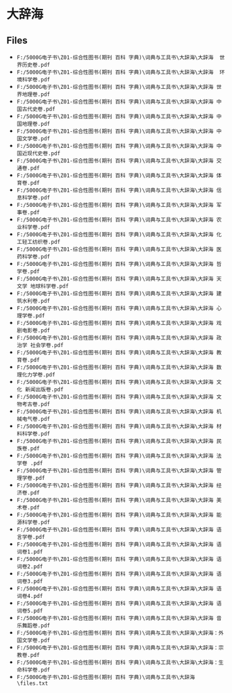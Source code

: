 # 大辞海

## Files

- `F:/5000G电子书\Z01-综合性图书(期刊 百科 字典)\词典与工具书\大辞海\大辞海  世界历史卷.pdf`
- `F:/5000G电子书\Z01-综合性图书(期刊 百科 字典)\词典与工具书\大辞海\大辞海  环境科学卷.pdf`
- `F:/5000G电子书\Z01-综合性图书(期刊 百科 字典)\词典与工具书\大辞海\大辞海 世界地理卷.pdf`
- `F:/5000G电子书\Z01-综合性图书(期刊 百科 字典)\词典与工具书\大辞海\大辞海 中国古代史卷.pdf`
- `F:/5000G电子书\Z01-综合性图书(期刊 百科 字典)\词典与工具书\大辞海\大辞海 中国地理卷.pdf`
- `F:/5000G电子书\Z01-综合性图书(期刊 百科 字典)\词典与工具书\大辞海\大辞海 中国文学卷.pdf`
- `F:/5000G电子书\Z01-综合性图书(期刊 百科 字典)\词典与工具书\大辞海\大辞海 中国近现代史卷.pdf`
- `F:/5000G电子书\Z01-综合性图书(期刊 百科 字典)\词典与工具书\大辞海\大辞海 交通卷.pdf`
- `F:/5000G电子书\Z01-综合性图书(期刊 百科 字典)\词典与工具书\大辞海\大辞海 体育卷.pdf`
- `F:/5000G电子书\Z01-综合性图书(期刊 百科 字典)\词典与工具书\大辞海\大辞海 信息科学卷.pdf`
- `F:/5000G电子书\Z01-综合性图书(期刊 百科 字典)\词典与工具书\大辞海\大辞海 军事卷.pdf`
- `F:/5000G电子书\Z01-综合性图书(期刊 百科 字典)\词典与工具书\大辞海\大辞海 农业科学卷.pdf`
- `F:/5000G电子书\Z01-综合性图书(期刊 百科 字典)\词典与工具书\大辞海\大辞海 化工轻工纺织卷.pdf`
- `F:/5000G电子书\Z01-综合性图书(期刊 百科 字典)\词典与工具书\大辞海\大辞海 医药科学卷.pdf`
- `F:/5000G电子书\Z01-综合性图书(期刊 百科 字典)\词典与工具书\大辞海\大辞海 哲学卷.pdf`
- `F:/5000G电子书\Z01-综合性图书(期刊 百科 字典)\词典与工具书\大辞海\大辞海 天文学 地球科学卷.pdf`
- `F:/5000G电子书\Z01-综合性图书(期刊 百科 字典)\词典与工具书\大辞海\大辞海 建筑水利卷.pdf`
- `F:/5000G电子书\Z01-综合性图书(期刊 百科 字典)\词典与工具书\大辞海\大辞海 心理学卷.pdf`
- `F:/5000G电子书\Z01-综合性图书(期刊 百科 字典)\词典与工具书\大辞海\大辞海 戏剧电影卷.pdf`
- `F:/5000G电子书\Z01-综合性图书(期刊 百科 字典)\词典与工具书\大辞海\大辞海 政治学 社会学卷.pdf`
- `F:/5000G电子书\Z01-综合性图书(期刊 百科 字典)\词典与工具书\大辞海\大辞海 教育卷.pdf`
- `F:/5000G电子书\Z01-综合性图书(期刊 百科 字典)\词典与工具书\大辞海\大辞海 数理化力学卷.pdf`
- `F:/5000G电子书\Z01-综合性图书(期刊 百科 字典)\词典与工具书\大辞海\大辞海 文化 新闻出版卷.pdf`
- `F:/5000G电子书\Z01-综合性图书(期刊 百科 字典)\词典与工具书\大辞海\大辞海 文物考古卷.pdf`
- `F:/5000G电子书\Z01-综合性图书(期刊 百科 字典)\词典与工具书\大辞海\大辞海 机械电气卷.pdf`
- `F:/5000G电子书\Z01-综合性图书(期刊 百科 字典)\词典与工具书\大辞海\大辞海 材料科学卷.pdf`
- `F:/5000G电子书\Z01-综合性图书(期刊 百科 字典)\词典与工具书\大辞海\大辞海 民族卷.pdf`
- `F:/5000G电子书\Z01-综合性图书(期刊 百科 字典)\词典与工具书\大辞海\大辞海 法学卷 .pdf`
- `F:/5000G电子书\Z01-综合性图书(期刊 百科 字典)\词典与工具书\大辞海\大辞海 管理学卷.pdf`
- `F:/5000G电子书\Z01-综合性图书(期刊 百科 字典)\词典与工具书\大辞海\大辞海 经济卷.pdf`
- `F:/5000G电子书\Z01-综合性图书(期刊 百科 字典)\词典与工具书\大辞海\大辞海 美术卷.pdf`
- `F:/5000G电子书\Z01-综合性图书(期刊 百科 字典)\词典与工具书\大辞海\大辞海 能源科学卷.pdf`
- `F:/5000G电子书\Z01-综合性图书(期刊 百科 字典)\词典与工具书\大辞海\大辞海 语言学卷.pdf`
- `F:/5000G电子书\Z01-综合性图书(期刊 百科 字典)\词典与工具书\大辞海\大辞海 语词卷1.pdf`
- `F:/5000G电子书\Z01-综合性图书(期刊 百科 字典)\词典与工具书\大辞海\大辞海 语词卷2.pdf`
- `F:/5000G电子书\Z01-综合性图书(期刊 百科 字典)\词典与工具书\大辞海\大辞海 语词卷3.pdf`
- `F:/5000G电子书\Z01-综合性图书(期刊 百科 字典)\词典与工具书\大辞海\大辞海 语词卷4.pdf`
- `F:/5000G电子书\Z01-综合性图书(期刊 百科 字典)\词典与工具书\大辞海\大辞海 语词卷5.pdf`
- `F:/5000G电子书\Z01-综合性图书(期刊 百科 字典)\词典与工具书\大辞海\大辞海 音乐舞蹈卷.pdf`
- `F:/5000G电子书\Z01-综合性图书(期刊 百科 字典)\词典与工具书\大辞海\大辞海：外国文学卷.pdf`
- `F:/5000G电子书\Z01-综合性图书(期刊 百科 字典)\词典与工具书\大辞海\大辞海：宗教卷.pdf`
- `F:/5000G电子书\Z01-综合性图书(期刊 百科 字典)\词典与工具书\大辞海\大辞海：生命科学卷.pdf`
- `F:/5000G电子书\Z01-综合性图书(期刊 百科 字典)\词典与工具书\大辞海\files.txt`
